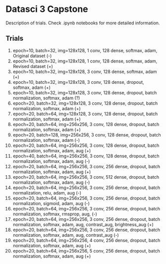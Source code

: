 # Datasci 3 Capstone
Description of trials. Check .ipynb notebooks for more detailed information.

## Trials
1. epoch=10, batch=32, img=128x128, 1 conv, 128 dense, softmax, adam, Original dataset (-)
2. epoch=10, batch=32, img=128x128, 1 conv, 128 dense, softmax, adam, Revised dataset (+) 
3. epoch=10, batch=32, img=128x128, 3 conv, 128 dense, softmax, adam (+) 
4. epoch=10, batch=32, img=128x128, 3 conv, 128 dense, dropout, softmax, adam (+) 
5. epoch=10, batch=32, img=128x128, 3 conv, 128 dense, dropout, batch normalization, softmax, adam (?) 
6. epoch=20, batch=32, img=128x128, 3 conv, 128 dense, dropout, batch normalization, softmax, adam (+) 
7. epoch=20, batch=64, img=128x128, 3 conv, 128 dense, dropout, batch normalization, softmax, adam (+) 
8. epoch=20, batch=64, img=256x256, 3 conv, 128 dense, dropout, batch normalization, softmax, adam (+) 
9. epoch=20, batch=128, img=256x256, 3 conv, 128 dense, dropout, batch normalization, softmax, adam (-)  
10. epoch=20, batch=64, img=256x256, 3 conv, 128 dense, dropout, batch normalization, softmax, adam, aug (+)
11. epoch=40, batch=64, img=256x256, 3 conv, 128 dense, dropout, batch normalization, softmax, adam, aug (-)
12. epoch=20, batch=64, img=256x256, 3 conv, 256 dense, dropout, batch normalization, softmax, adam, aug (+)
13. epoch=20, batch=64, img=256x256, 3 conv, 512 dense, dropout, batch normalization, softmax, adam, aug (-)
14. epoch=20, batch=64, img=256x256, 3 conv, 256 dense, dropout, batch normalization, relu, adam, aug (-)
15. epoch=20, batch=64, img=256x256, 3 conv, 256 dense, dropout, batch normalization, sigmoid, adam, aug (-)
16. epoch=20, batch=64, img=256x256, 3 conv, 256 dense, dropout, batch normalization, softmax, rmsprop, aug, (-)
17. epoch=20, batch=64, img=256x256, 3 conv, 256 dense, dropout, batch normalization, softmax, adam, aug, contrast_aug, brightness_aug (+)
18. epoch=20, batch=64, img=256x256, 3 conv, 256 dense, dropout, batch normalization, softmax, adam, aug, contrast_aug (-)
19. epoch=20, batch=64, img=256x256, 4 conv, 256 dense, dropout, batch normalization, softmax, adam, aug (+)
20. epoch=20, batch=64, img=256x256, 5 conv, 256 dense, dropout, batch normalization, softmax, adam, aug (+)
